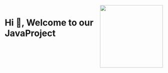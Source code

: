 <img align="right" width="200" src="https://user-images.githubusercontent.com/121026257/213880628-c8fbae9f-a2e6-422b-900e-b802288ca78e.gif">

#  Hi 👋, Welcome to our JavaProject 
<p align="center">
  
</p>
